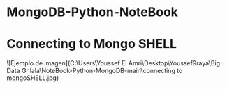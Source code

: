 # MongoDB-Python-NoteBook

# Connecting to Mongo SHELL

![Ejemplo de imagen](C:\Users\Youssef El Amri\Desktop\Youssef9raya\Big Data Ghlala\NoteBook-Python-MongoDB-main\connecting to mongoSHELL.jpg)
